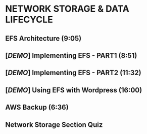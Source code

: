 # NETWORK STORAGE & DATA LIFECYCLE

## EFS Architecture (9:05)

## [_DEMO_] Implementing EFS - PART1 (8:51)

## [_DEMO_] Implementing EFS - PART2 (11:32)

## [_DEMO_] Using EFS with Wordpress (16:00)

## AWS Backup (6:36)

## Network Storage Section Quiz
